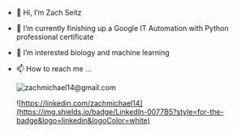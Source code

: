 - 👋 Hi, I’m Zach Seitz
- 🌱 I’m currently finishing up a Google IT Automation with Python professional certificate
- 👀 I’m interested biology and machine learning
- 📫 How to reach me ...
     
     ![zachmichael14@gmail.com](https://img.shields.io/badge/Gmail-D14836?style=for-the-badge&logo=gmail&logoColor=white)
     
     ![https://linkedin.com/zachmichael14](https://img.shields.io/badge/LinkedIn-0077B5?style=for-the-badge&logo=linkedin&logoColor=white)
     
     

<!---
zachmichael14/zachmichael14 is a ✨ special ✨ repository because its `README.md` (this file) appears on your GitHub profile.
You can click the Preview link to take a look at your changes.
--->
